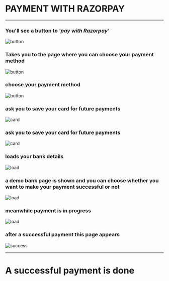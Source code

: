 # PAYMENT WITH RAZORPAY

---------------------------------

<h3> You'll see a button to <span> <i> 'pay with Razorpay'</i></span> </h3>
 <img src="https://snipboard.io/AzNvZY.jpg" alt="button"/>

<h3>Takes you to the page where you can choose your payment method</h3>
 <img src="https://snipboard.io/ZiFE1j.jpg" alt="button"/>

<h3>choose your payment method</h3>
 <img src="https://snipboard.io/xWHIG3.jpg" alt="button"/>

 <h3>ask you to save your card for future payments</h3>
<img src="https://snipboard.io/sjBLSH.jpg" alt="card"/>

 <h3>ask you to save your card for future payments</h3>
<img src="https://snipboard.io/sjBLSH.jpg" alt="card"/>

<h3>loads your bank details</h3>
<img src="https://snipboard.io/IKirHT.jpg" alt="load"/>

<h3>a demo bank page is shown and you can choose whether you want to make your payment successful or not</h3>
<img src="https://snipboard.io/NnXyvZ.jpg" alt="load"/>

<h3>meanwhile payment is in progress</h3>
<img src="https://snipboard.io/DTa4XU.jpg" alt="load"/>

<h3>after a successful payment this page appears</h3>
<img src="https://snipboard.io/DCkjHo.jpg" alt="success"/>

------------------------------
# A successful payment is done 